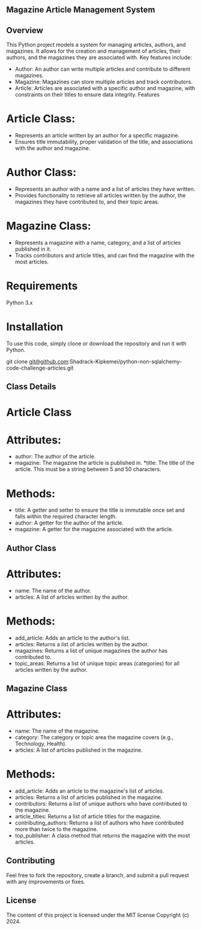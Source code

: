 ## Magazine Article Management System

## Overview
This Python project models a system for managing articles, authors, and magazines. It allows for the creation and management of articles, their authors, and the magazines they are associated with. Key features include:

* Author: An author can write multiple articles and contribute to different magazines.
* Magazine: Magazines can store multiple articles and track contributors.
* Article: Articles are associated with a specific author and magazine, with constraints on their titles to ensure data integrity.
Features

# Article Class:
* Represents an article written by an author for a specific magazine.
* Ensures title immutability, proper validation of the title, and associations with the author and magazine.

# Author Class:
* Represents an author with a name and a list of articles they have written.
* Provides functionality to retrieve all articles written by the author, the magazines they have contributed to, and their topic areas.

# Magazine Class:
* Represents a magazine with a name, category, and a list of articles published in it.
* Tracks contributors and article titles, and can find the magazine with the most articles.

# Requirements
Python 3.x

# Installation
To use this code, simply clone or download the repository and run it with Python.

git clone git@github.com:Shadrack-Kipkemei/python-non-sqlalchemy-code-challenge-articles.git


## Class Details
# Article Class
# Attributes:
* author: The author of the article.
* magazine: The magazine the article is published in.
*title: The title of the article. This must be a string between 5 and 50 characters.

# Methods:
* title: A getter and setter to ensure the title is immutable once set and falls within the required character length.
* author: A getter for the author of the article.
* magazine: A getter for the magazine associated with the article.

## Author Class
# Attributes:
* name: The name of the author.
* articles: A list of articles written by the author.

# Methods:
* add_article: Adds an article to the author's list.
* articles: Returns a list of articles written by the author.
* magazines: Returns a list of unique magazines the author has contributed to.
* topic_areas: Returns a list of unique topic areas (categories) for all articles written by the author.

## Magazine Class
# Attributes:
* name: The name of the magazine.
* category: The category or topic area the magazine covers (e.g., Technology, Health).
* articles: A list of articles published in the magazine.

# Methods:
* add_article: Adds an article to the magazine's list of articles.
* articles: Returns a list of articles published in the magazine.
* contributors: Returns a list of unique authors who have contributed to the magazine.
* article_titles: Returns a list of article titles for the magazine.
* contributing_authors: Returns a list of authors who have contributed more than twice to the magazine.
* top_publisher: A class method that returns the magazine with the most articles.

## Contributing
Feel free to fork the repository, create a branch, and submit a pull request with any improvements or fixes.

## License
The content of this project is licensed under the MIT license Copyright (c) 2024.


